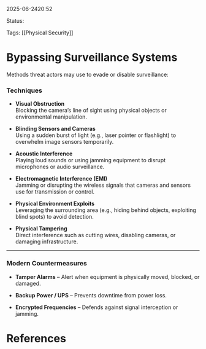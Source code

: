 
2025-06-2420:52

Status:

Tags: [[Physical Security]]


# Bypassing Surveillance Systems

Methods threat actors may use to evade or disable surveillance:

### Techniques

- **Visual Obstruction**  
    Blocking the camera’s line of sight using physical objects or environmental manipulation.
    
- **Blinding Sensors and Cameras**  
    Using a sudden burst of light (e.g., laser pointer or flashlight) to overwhelm image sensors temporarily.
    
- **Acoustic Interference**  
    Playing loud sounds or using jamming equipment to disrupt microphones or audio surveillance.
    
- **Electromagnetic Interference (EMI)**  
    Jamming or disrupting the wireless signals that cameras and sensors use for transmission or control.
    
- **Physical Environment Exploits**  
    Leveraging the surrounding area (e.g., hiding behind objects, exploiting blind spots) to avoid detection.
    
- **Physical Tampering**  
    Direct interference such as cutting wires, disabling cameras, or damaging infrastructure.
    

---

### Modern Countermeasures

- **Tamper Alarms** – Alert when equipment is physically moved, blocked, or damaged.
    
- **Backup Power / UPS** – Prevents downtime from power loss.
    
- **Encrypted Frequencies** – Defends against signal interception or jamming.

# References